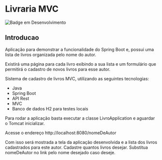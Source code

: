 # Livraria MVC

![Badge em Desenvolvimento](https://img.shields.io/static/v1?label=STATUS&message=FINALIZADO&color=GREEN&style=for-the-badge)

## Introducao

Aplicação para demonstrar a funcionalidade do Spring Boot e, possui uma lista de livros organizada pelo nome do autor.

Existirá uma página para cada livro exibindo a sua lista e um formulário que permitirá o cadastro de novos livros para
esse autor.

Sistema de cadastro de livros MVC, utilizando as seguintes tecnologias:

* Java
* Spring Boot
* API Rest
* MVC
* Banco de dados H2 para testes locais

Para rodar a aplicação basta executar a classe LivroApplication e aguardar o Tomcat inicializar.

Acesse o endereço http://localhost:8080/nomeDeAutor

Com isso será mostrada a tela da aplicação desenvolvida e a lista dos livros cadastrados para este autor.
Cadastre quantos livros desejar.
Substitua nomeDeAutor no link pelo nome desejado caso deseje.